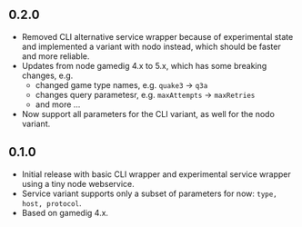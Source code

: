 ## 0.2.0
* Removed CLI alternative service wrapper because of experimental state and implemented a variant with nodo instead, which should be faster and more reliable.
* Updates from node gamedig 4.x to 5.x, which has some breaking changes, e.g.
  * changed game type names, e.g. `quake3` -> `q3a`
  * changes query parametesr, e.g. `maxAttempts` -> `maxRetries`
  * and more ...
* Now support all parameters for the CLI variant, as well for the nodo variant.

## 0.1.0
* Initial release with basic CLI wrapper and experimental service wrapper using a tiny node webservice.
* Service variant supports only a subset of parameters for now: `type, host, protocol`.
* Based on gamedig 4.x.